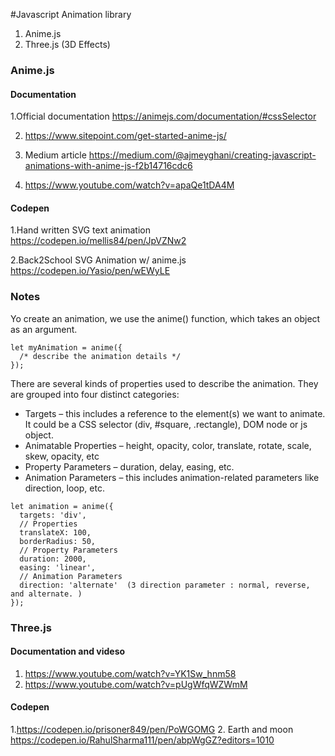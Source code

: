 #Javascript Animation library

1. Anime.js
2. Three.js (3D Effects)


### Anime.js

#### Documentation

1.Official documentation  https://animejs.com/documentation/#cssSelector

2. https://www.sitepoint.com/get-started-anime-js/

3. Medium article https://medium.com/@ajmeyghani/creating-javascript-animations-with-anime-js-f2b14716cdc6

4. https://www.youtube.com/watch?v=apaQe1tDA4M


#### Codepen

1.Hand written SVG text animation https://codepen.io/mellis84/pen/JpVZNw2

2.Back2School SVG Animation w/ anime.js https://codepen.io/Yasio/pen/wEWyLE


### Notes

Yo create an animation, we use the anime() function, which takes an object as an argument. 

```
let myAnimation = anime({
  /* describe the animation details */
});
```


There are several kinds of properties used to describe the animation. They are grouped into four distinct categories:

 - Targets – this includes a reference to the element(s) we want to animate. It could be a CSS selector (div, #square, .rectangle), DOM node or js object. 
 - Animatable Properties – height, opacity, color, translate, rotate, scale, skew, opacity, etc
 - Property Parameters –  duration, delay, easing, etc.
 - Animation Parameters – this includes animation-related parameters like direction, loop, etc.

```
let animation = anime({
  targets: 'div',
  // Properties 
  translateX: 100,
  borderRadius: 50,
  // Property Parameters
  duration: 2000,
  easing: 'linear',
  // Animation Parameters
  direction: 'alternate'  (3 direction parameter : normal, reverse, and alternate. )
});  
```







### Three.js


#### Documentation and videso

1. https://www.youtube.com/watch?v=YK1Sw_hnm58
2. https://www.youtube.com/watch?v=pUgWfqWZWmM




#### Codepen

1.https://codepen.io/prisoner849/pen/PoWGOMG
2. Earth and moon https://codepen.io/RahulSharma111/pen/abpWgGZ?editors=1010


